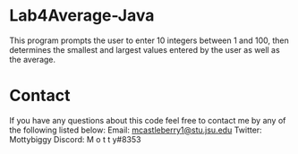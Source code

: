 # Lab4Average-Java
This program prompts the user to enter 10 integers between 1 and 100, then determines the smallest and largest values
entered by the user as well as the average.
# Contact
If you have any questions about this code feel free to contact me by any of the following listed below:
Email: mcastleberry1@stu.jsu.edu
Twitter: Mottybiggy
Discord: M o t t y#8353
